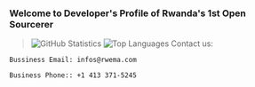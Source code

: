 ### Welcome to Developer's Profile of Rwanda's 1st Open Sourcerer
> ![GitHub Statistics](https://github-readme-stats.vercel.app/api?username=rwema3&theme=highcontrast)
> ![Top Languages](https://github-readme-stats.vercel.app/api/top-langs/?username=rwema3&show_icons=true&theme=highcontrast)
>Contact us:
```
Bussiness Email: infos@rwema.com
```
```
Business Phone:: +1 413 371-5245
```


